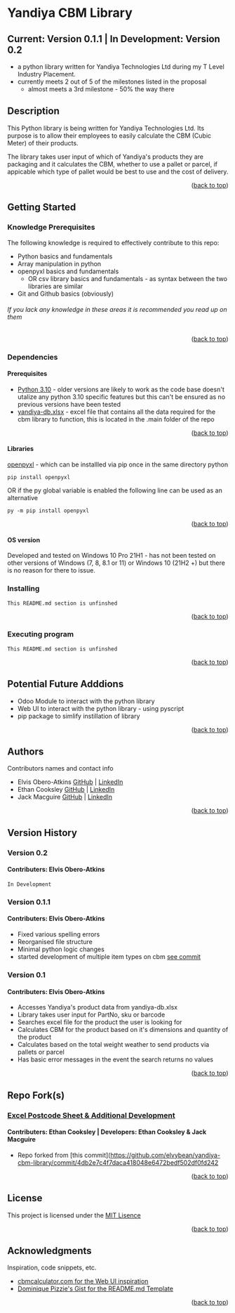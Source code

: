 # Yandiya CBM Library

## Current: Version 0.1.1 | In Development: Version 0.2

- a python library written for Yandiya Technologies Ltd during my T Level Industry Placement.
- currently meets 2 out of 5 of the milestones listed in the proposal
  - almost meets a 3rd milestone - 50% the way there

## Description

This Python library is being written for Yandiya Technologies Ltd. Its purpose is to allow their employees to easily calculate the CBM (Cubic Meter) of their products.

The library takes user input of which of Yandiya's products they are packaging and it calculates the CBM, whether to use a pallet or parcel, if appicable which type of pallet would be best to use and the cost of delivery.

<p align="right">(<a href="#top">back to top</a>)</p>

## Getting Started

### Knowledge Prerequisites

The following knowledge is required to effectively contribute to this repo: 

- Python basics and fundamentals
- Array manipulation in python
- openpyxl basics and fundamentals
  - OR csv library basics and fundamentals - as syntax between the two libraries are similar
- Git and Github basics (obviously)

###### If you lack any knowledge in these areas it is recommended you read up on them

<p align="right">(<a href="#top">back to top</a>)</p>

### Dependencies

#### Prerequisites

- [Python 3.10](https://www.python.org/downloads/) - older versions are likely to work as the code base doesn't utalize any python 3.10 specific features but this can't be ensured as no previous versions have been tested
- [yandiya-db.xlsx](https://github.com/elvybean/yandiya-cbm-library/blob/main/.main/yandiya-db.xlsx) - excel file that contains all the data required for the cbm library to function, this is located in the .main folder of the repo

<p align="right">(<a href="#top">back to top</a>)</p>

#### Libraries

[openpyxl](https://pypi.org/project/openpyxl/) - which can be installled via pip once in the same directory python

```
pip install openpyxl
```

OR if the py global variable is enabled the following line can be used as an alternative

```
py -m pip install openpyxl
```
<p align="right">(<a href="#top">back to top</a>)</p>

#### OS version

Developed and tested on Windows 10 Pro 21H1 - has not been tested on other versions of Windows (7, 8, 8.1 or 11) or Windows 10 (21H2 +) but there is no reason for there to issue.

### Installing

```
This README.md section is unfinshed
```

<p align="right">(<a href="#top">back to top</a>)</p>

### Executing program

```
This README.md section is unfinshed
```

<p align="right">(<a href="#top">back to top</a>)</p>

## Potential Future Adddions

- Odoo Module to interact with the python library
- Web UI to interact with the python library - using pyscript
- pip package to simlify instillation of library

<p align="right">(<a href="#top">back to top</a>)</p>

## Authors

Contributors names and contact info

- Elvis Obero-Atkins [GitHub](https://github.com/elvybean) | [LinkedIn](www.linkedin.com/in/elvisoberoatkins)
- Ethan Cooksley [GitHub](https://github.com/eocooksley535) | [LinkedIn](https://www.linkedin.com/in/ethan-cooksley-a0666b238/)
- Jack Macguire [GitHub](#) | [LinkedIn](#)

<p align="right">(<a href="#top">back to top</a>)</p>

## Version History

### Version 0.2
#### Contributers: Elvis Obero-Atkins

```
In Development
```

### Version 0.1.1
#### Contributers: Elvis Obero-Atkins

- Fixed various spelling errors
- Reorganised file structure
- Minimal python logic changes
- started development of multiple item types on cbm [see commit](https://github.com/elvybean/yandiya-cbm-library/commit/b73434699832051913fc05ad7161e206b8854f66)

### Version 0.1
#### Contributers: Elvis Obero-Atkins

- Accesses Yandiya's product data from yandiya-db.xlsx
- Library takes user input for PartNo, sku or barcode
- Searches excel file for the product the user is looking for
- Calculates CBM for the product based on it's dimensions and quantity of the product
- Calculates based on the total weight weather to send products via pallets or parcel
- Has basic error messages in the event the search returns no values

<p align="right">(<a href="#top">back to top</a>)</p>

## Repo Fork(s)

### [Excel Postcode Sheet & Additional Development](https://github.com/eocooksley535/yandiya-cbm-library) 
#### Contributers: Ethan Cooksley | Developers: Ethan Cooksley & Jack Macguire

- Repo forked from [this commit](https://github.com/elvybean/yandiya-cbm-library/commit/4db2e7c4f7daca418048e6472bedf502df0fd242

<p align="right">(<a href="#top">back to top</a>)</p>

## License

This project is licensed under the [MIT Lisence](https://choosealicense.com/licenses/mit/)

<p align="right">(<a href="#top">back to top</a>)</p>

## Acknowledgments

Inspiration, code snippets, etc.

- [cbmcalculator.com for the Web UI inspiration](https://www.cbmcalculator.com/)
- [Dominique Pizzie&#39;s Gist for the README.md Template](https://gist.github.com/DomPizzie/7a5ff55ffa9081f2de27c315f5018afc)

<p align="right">(<a href="#top">back to top</a>)</p>
